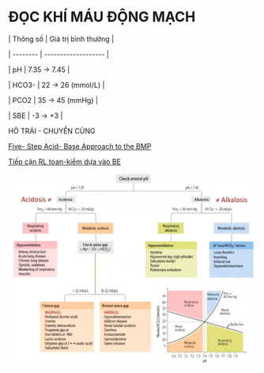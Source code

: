 # ĐỌC KHÍ MÁU ĐỘNG MẠCH
  

  

  
| Thông số | Giá trị bình thường |
  
| -------- | ------------------- |
  
| pH       | 7.35 -> 7.45        |
  
| HCO3-    | 22 -> 26 (mmol/L)   |
  
| PCO2     | 35 -> 45 (mmHg)     |
  
| SBE      | -3 -> +3            |
  

  
HÔ TRÁI - CHUYỂN CÙNG
  

  
[Five- Step Acid- Base Approach to the BMP](./Five-%20Step%20Acid-%20Base%20Approach%20to%20the%20BMP)
  

  
[Tiếp cận RL toan-kiềm dựa vào BE](./Ti%E1%BA%BFp%20c%E1%BA%ADn%20RL%20toan-ki%E1%BB%81m%20d%E1%BB%B1a%20v%C3%A0o%20BE.md)
  

  
![../200 FILES/201 Image/image/Đọc Khí máu động mạch-1716476381694.webp](../200%20FILES/201%20Image/image/%C4%90%E1%BB%8Dc%20Kh%C3%AD%20m%C3%A1u%20%C4%91%E1%BB%99ng%20m%E1%BA%A1ch-1716476381694.webp)